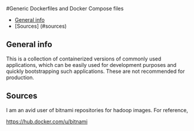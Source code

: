 #Generic Dockerfiles and Docker Compose files
* [General info](#general-info)
* [Sources] (#sources)

## General info
This is a collection of containerized versions of commonly used applications, which can be easily used for development purposes and quickly bootstrapping such applications. These are not recommended for production.

## Sources
I am an avid user of bitnami repositories for hadoop images.
For reference,

https://hub.docker.com/u/bitnami
